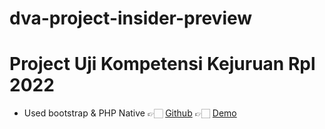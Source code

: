 # dva-project-insider-preview
# Project Uji Kompetensi Kejuruan Rpl 2022

- Used bootstrap & PHP Native
👉🏻 [Github](https://github.com/dva-project-insider-preview/)
👉🏻 [Demo](https://cashier.ezyro.com/)
